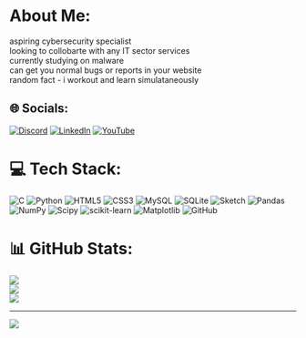 #  About Me:
aspiring cybersecurity specialist<br>looking to collobarte with any IT sector services<br>currently studying on  malware <br>can get  you  normal bugs or reports in your website<br>random fact - i workout and learn simulataneously


## 🌐 Socials:
[![Discord](https://img.shields.io/badge/Discord-%237289DA.svg?logo=discord&logoColor=white)](https://discord.gg/713428303599370361) [![LinkedIn](https://img.shields.io/badge/LinkedIn-%230077B5.svg?logo=linkedin&logoColor=white)](https://linkedin.com/in/https://www.linkedin.com/in/athish-millenn-ab32172aa/) [![YouTube](https://img.shields.io/badge/YouTube-%23FF0000.svg?logo=YouTube&logoColor=white)](https://youtube.com/@https://www.youtube.com/@asterisksmusic) 

# 💻 Tech Stack:
![C](https://img.shields.io/badge/c-%2300599C.svg?style=for-the-badge&logo=c&logoColor=white) ![Python](https://img.shields.io/badge/python-3670A0?style=for-the-badge&logo=python&logoColor=ffdd54) ![HTML5](https://img.shields.io/badge/html5-%23E34F26.svg?style=for-the-badge&logo=html5&logoColor=white) ![CSS3](https://img.shields.io/badge/css3-%231572B6.svg?style=for-the-badge&logo=css3&logoColor=white) ![MySQL](https://img.shields.io/badge/mysql-4479A1.svg?style=for-the-badge&logo=mysql&logoColor=white) ![SQLite](https://img.shields.io/badge/sqlite-%2307405e.svg?style=for-the-badge&logo=sqlite&logoColor=white) ![Sketch](https://img.shields.io/badge/Sketch-FFB387?style=for-the-badge&logo=sketch&logoColor=black) ![Pandas](https://img.shields.io/badge/pandas-%23150458.svg?style=for-the-badge&logo=pandas&logoColor=white) ![NumPy](https://img.shields.io/badge/numpy-%23013243.svg?style=for-the-badge&logo=numpy&logoColor=white) ![Scipy](https://img.shields.io/badge/SciPy-%230C55A5.svg?style=for-the-badge&logo=scipy&logoColor=%white) ![scikit-learn](https://img.shields.io/badge/scikit--learn-%23F7931E.svg?style=for-the-badge&logo=scikit-learn&logoColor=white) ![Matplotlib](https://img.shields.io/badge/Matplotlib-%23ffffff.svg?style=for-the-badge&logo=Matplotlib&logoColor=black) ![GitHub](https://img.shields.io/badge/github-%23121011.svg?style=for-the-badge&logo=github&logoColor=white)
# 📊 GitHub Stats:
![](https://github-readme-stats.vercel.app/api?username=athish-mp&theme=dark&hide_border=true&include_all_commits=false&count_private=false)<br/>
![](https://github-readme-streak-stats.herokuapp.com/?user=athish-mp&theme=dark&hide_border=true)<br/>
![](https://github-readme-stats.vercel.app/api/top-langs/?username=athish-mp&theme=dark&hide_border=true&include_all_commits=false&count_private=false&layout=compact)

---
[![](https://visitcount.itsvg.in/api?id=athish-mp&icon=0&color=0)](https://visitcount.itsvg.in)

<!-- Proudly created with GPRM ( https://gprm.itsvg.in ) -->

